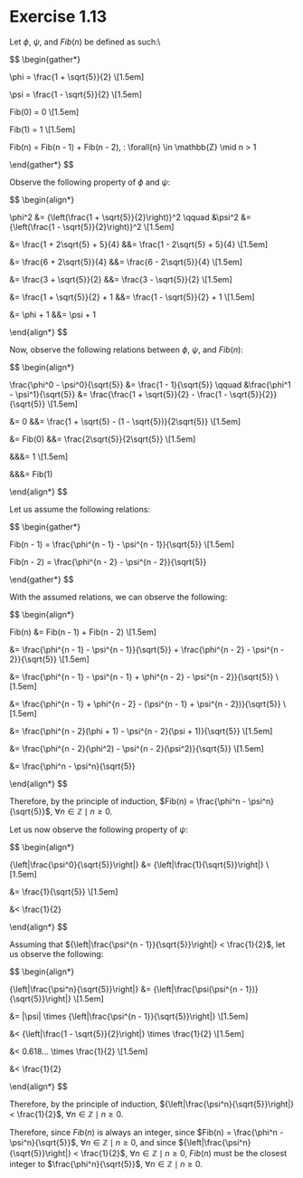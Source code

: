 # Exercise 1.13

Let $\phi$, $\psi$, and $Fib(n)$ be defined as such:\

$$
\begin{gather*}

\phi = \frac{1 + \sqrt{5}}{2} \\[1.5em]

\psi = \frac{1 - \sqrt{5}}{2} \\[1.5em]

Fib(0) = 0 \\[1.5em]

Fib(1) = 1 \\[1.5em]

Fib(n) = Fib(n - 1) + Fib(n - 2), \: \forall{n} \in \mathbb{Z} \mid n > 1

\end{gather*}
$$

Observe the following property of $\phi$ and $\psi$:

$$
\begin{align*}

\phi^2 &= {\left(\frac{1 + \sqrt{5}}{2}\right)}^2 \qquad
&\psi^2 &= {\left(\frac{1 - \sqrt{5}}{2}\right)}^2 \\[1.5em]

&= \frac{1 + 2\sqrt{5} + 5}{4} &&= \frac{1 - 2\sqrt{5} + 5}{4} \\[1.5em]

&= \frac{6 + 2\sqrt{5}}{4} &&= \frac{6 - 2\sqrt{5}}{4} \\[1.5em]

&= \frac{3 + \sqrt{5}}{2} &&= \frac{3 - \sqrt{5}}{2} \\[1.5em]

&= \frac{1 + \sqrt{5}}{2} + 1 &&= \frac{1 - \sqrt{5}}{2} + 1 \\[1.5em]

&= \phi + 1 &&= \psi + 1

\end{align*}
$$

Now, observe the following relations between $\phi$, $\psi$, and $Fib(n)$:

$$
\begin{align*}

\frac{\phi^0 - \psi^0}{\sqrt{5}} &= \frac{1 - 1}{\sqrt{5}} \qquad
&\frac{\phi^1 - \psi^1}{\sqrt{5}} &= \frac{\frac{1 + \sqrt{5}}{2} - \frac{1 - \sqrt{5}}{2}}{\sqrt{5}} \\[1.5em]

&= 0 &&= \frac{1 + \sqrt{5} - (1 - \sqrt{5})}{2\sqrt{5}} \\[1.5em]

&= Fib(0) &&= \frac{2\sqrt{5}}{2\sqrt{5}} \\[1.5em]

&&&= 1 \\[1.5em]

&&&= Fib(1)

\end{align*}
$$

Let us assume the following relations:

$$
\begin{gather*}

Fib(n - 1) = \frac{\phi^{n - 1} - \psi^{n - 1}}{\sqrt{5}} \\[1.5em]

Fib(n - 2) = \frac{\phi^{n - 2} - \psi^{n - 2}}{\sqrt{5}}

\end{gather*}
$$

With the assumed relations, we can observe the following:

$$
\begin{align*}

Fib(n) &= Fib(n - 1) + Fib(n - 2) \\[1.5em]

&= \frac{\phi^{n - 1} - \psi^{n - 1}}{\sqrt{5}} + \frac{\phi^{n - 2} - \psi^{n - 2}}{\sqrt{5}} \\[1.5em]

&= \frac{\phi^{n - 1} - \psi^{n - 1} + \phi^{n - 2} - \psi^{n - 2}}{\sqrt{5}} \\[1.5em]

&= \frac{\phi^{n - 1} + \phi^{n - 2} - (\psi^{n - 1}  + \psi^{n - 2})}{\sqrt{5}} \\[1.5em]

&= \frac{\phi^{n - 2}(\phi + 1) - \psi^{n - 2}(\psi + 1)}{\sqrt{5}} \\[1.5em]

&= \frac{\phi^{n - 2}(\phi^2) - \psi^{n - 2}(\psi^2)}{\sqrt{5}} \\[1.5em]

&= \frac{\phi^n - \psi^n}{\sqrt{5}}

\end{align*}
$$

Therefore, by the principle of induction,
$Fib(n) = \frac{\phi^n - \psi^n}{\sqrt{5}}$, $\forall n \in \mathbb{Z} \mid n \ge 0$.

Let us now observe the following property of $\psi$:

$$
\begin{align*}

{\left|\frac{\psi^0}{\sqrt{5}}\right|} &= {\left|\frac{1}{\sqrt{5}}\right|} \\[1.5em]

&= \frac{1}{\sqrt{5}} \\[1.5em]

&< \frac{1}{2}

\end{align*}
$$

Assuming that ${\left|\frac{\psi^{n - 1}}{\sqrt{5}}\right|} < \frac{1}{2}$, let us observe the following:

$$
\begin{align*}

{\left|\frac{\psi^n}{\sqrt{5}}\right|} &= {\left|\frac{\psi(\psi^{n - 1})}{\sqrt{5}}\right|} \\[1.5em]

&= |\psi| \times {\left|\frac{\psi^{n - 1}}{\sqrt{5}}\right|} \\[1.5em]

&< {\left|\frac{1 - \sqrt{5}}{2}\right|} \times \frac{1}{2} \\[1.5em]

&< 0.618... \times \frac{1}{2} \\[1.5em]

&< \frac{1}{2}

\end{align*}
$$

Therefore, by the principle of induction, ${\left|\frac{\psi^n}{\sqrt{5}}\right|} < \frac{1}{2}$,
$\forall n \in \mathbb{Z} \mid n \ge 0$.

Therefore, since $Fib(n)$ is always an integer, since $Fib(n) = \frac{\phi^n - \psi^n}{\sqrt{5}}$,
$\forall n \in \mathbb{Z} \mid n \ge 0$, and since ${\left|\frac{\psi^n}{\sqrt{5}}\right|} < \frac{1}{2}$,
$\forall n \in \mathbb{Z} \mid n \ge 0$, $Fib(n)$ must be the closest integer to $\frac{\phi^n}{\sqrt{5}}$,
$\forall n \in \mathbb{Z} \mid n \ge 0$.
